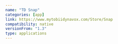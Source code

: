 ```yaml
---
name: "TD Snap"
categories: [app]
link: https://www.mytobiidynavox.com/Store/Snap
compatibility: native
versionFrom: "1.3"
type: applications
---
```


